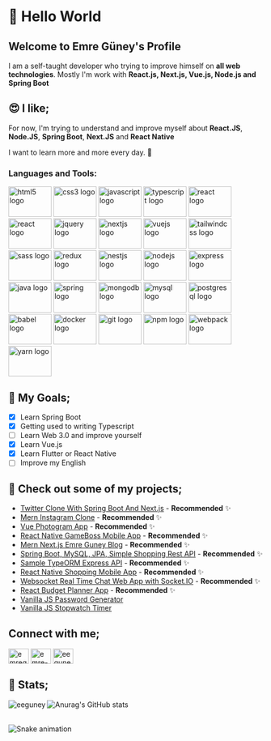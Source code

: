 
# 👋 Hello World

## Welcome to Emre Güney's Profile

I am a self-taught developer who trying to improve himself on <strong>all web technologies</strong>. Mostly I'm work with <strong>React.js, Next.js, Vue.js, Node.js and Spring Boot</strong> 

## 😍 I like;

For now, I'm trying to understand and improve myself about <strong>React.JS</strong>, <strong>Node.JS</strong>, <strong>Spring Boot</strong>, <strong>Next.JS</strong> and <strong>React Native</strong>

I want to learn more and more every day. 🤘

<h3 align="left">Languages and Tools:</h3>
<p align="left">
  <img src="https://cdn.jsdelivr.net/gh/devicons/devicon/icons/html5/html5-original.svg" height="60" width="85" alt="html5 logo"  />
    <img src="https://cdn.jsdelivr.net/gh/devicons/devicon/icons/css3/css3-original.svg" height="60" width="85" alt="css3 logo"  />
    <img src="https://cdn.jsdelivr.net/gh/devicons/devicon/icons/javascript/javascript-original.svg" height="60" width="85" alt="javascript logo"  />
    <img src="https://cdn.jsdelivr.net/gh/devicons/devicon/icons/typescript/typescript-original.svg" height="60" width="85" alt="typescript logo"  />
    <img src="https://cdn.jsdelivr.net/gh/devicons/devicon/icons/react/react-original.svg" height="60" width="85" alt="react logo"  />
 <img src="https://reactnative.dev/img/header_logo.svg" height="60" width="85" alt="react logo"  />

   <img src="https://cdn.jsdelivr.net/gh/devicons/devicon/icons/jquery/jquery-original.svg" height="60" width="85" alt="jquery logo"  />
    <img src="https://cdn.jsdelivr.net/gh/devicons/devicon/icons/nextjs/nextjs-original.svg" height="60" width="85" alt="nextjs logo"  />
    <img src="https://cdn.jsdelivr.net/gh/devicons/devicon/icons/vuejs/vuejs-original.svg" height="60" width="85" alt="vuejs logo"  />
    <img src="https://cdn.jsdelivr.net/gh/devicons/devicon/icons/tailwindcss/tailwindcss-original-wordmark.svg" height="60" width="85" alt="tailwindcss logo"  />
    <img src="https://cdn.jsdelivr.net/gh/devicons/devicon/icons/sass/sass-original.svg" height="60" width="85" alt="sass logo"  />
    <img src="https://cdn.jsdelivr.net/gh/devicons/devicon/icons/redux/redux-original.svg" height="60" width="85" alt="redux logo"  />
    <img src="https://cdn.jsdelivr.net/gh/devicons/devicon/icons/nestjs/nestjs-plain.svg" height="60" width="85" alt="nestjs logo"  />
    <img src="https://cdn.jsdelivr.net/gh/devicons/devicon/icons/nodejs/nodejs-original.svg" height="60" width="85" alt="nodejs logo"  />
    <img src="https://cdn.jsdelivr.net/gh/devicons/devicon/icons/express/express-original.svg" height="60" width="85" alt="express logo"  />
    <img src="https://cdn.jsdelivr.net/gh/devicons/devicon/icons/java/java-original.svg" height="60" width="85" alt="java logo"  />
    <img src="https://cdn.jsdelivr.net/gh/devicons/devicon/icons/spring/spring-original.svg" height="60" width="85" alt="spring logo"  />
    <img src="https://cdn.jsdelivr.net/gh/devicons/devicon/icons/mongodb/mongodb-original.svg" height="60" width="85" alt="mongodb logo"  />
    <img src="https://cdn.jsdelivr.net/gh/devicons/devicon/icons/mysql/mysql-original.svg" height="60" width="85" alt="mysql logo"  />
    <img src="https://cdn.jsdelivr.net/gh/devicons/devicon/icons/postgresql/postgresql-original.svg" height="60" width="85" alt="postgresql logo"  />
    <img src="https://cdn.jsdelivr.net/gh/devicons/devicon/icons/babel/babel-original.svg" height="60" width="85" alt="babel logo"  />
    <img src="https://cdn.jsdelivr.net/gh/devicons/devicon/icons/docker/docker-original.svg" height="60" width="85" alt="docker logo"  />
    <img src="https://cdn.jsdelivr.net/gh/devicons/devicon/icons/git/git-original.svg" height="60" width="85" alt="git logo"  />
    <img src="https://cdn.jsdelivr.net/gh/devicons/devicon/icons/npm/npm-original-wordmark.svg" height="60" width="85" alt="npm logo"  />
    <img src="https://cdn.jsdelivr.net/gh/devicons/devicon/icons/webpack/webpack-original.svg" height="60" width="85" alt="webpack logo"  />
    <img src="https://cdn.jsdelivr.net/gh/devicons/devicon/icons/yarn/yarn-original.svg" height="60" width="85" alt="yarn logo"  />
 
</p>

## :punch: My Goals;

- [x] Learn Spring Boot 
- [x] Getting used to writing Typescript
- [ ] Learn Web 3.0 and improve yourself
- [x] Learn Vue.js
- [x] Learn Flutter or React Native
- [ ] Improve my English

## 🧐 Check out some of my projects;

- [Twitter Clone With Spring Boot And Next.js](https://github.com/eeguney/twitter-clone-springboot-and-nextjs) - **Recommended** ✨
- [Mern Instagram Clone](https://github.com/eeguney/mern-instagram-clone) - **Recommended** ✨
- [Vue Photogram App](https://github.com/eeguney/vue-photogram-app) - **Recommended** ✨
- [React Native GameBoss Mobile App](https://github.com/eeguney/react-native-gameboss-app) - **Recommended** ✨
- [Mern Next.js Emre Guney Blog](https://github.com/eeguney/mern-next.js-emreguney-blog) - **Recommended** ✨
- [Spring Boot, MySQL, JPA, Simple Shopping Rest API](https://github.com/eeguney/spring-boot-shop-api) - **Recommended** ✨
- [Sample TypeORM Express API](https://github.com/eeguney?tab=repositories) - **Recommended** ✨
- [React Native Shopping Mobile App](https://github.com/eeguney/react-native-shopping-app) - **Recommended** ✨
- [Websocket Real Time Chat Web App with Socket.IO](https://github.com/eeguney/websocket-real-time-chat) - **Recommended** ✨
- [React Budget Planner App](https://github.com/eeguney/react-budget-planner-app) - **Recommended** ✨
- [Vanilla JS Password Generator](https://github.com/eeguney/vanilla-javascript-password-generator)
- [Vanilla JS Stopwatch Timer](https://github.com/eeguney/vanilla-js-stopwatch-timer)

## Connect with me;

<p align="left">
<a href="https://twitter.com/emreguney7" target="blank"><img align="center" src="https://raw.githubusercontent.com/rahuldkjain/github-profile-readme-generator/master/src/images/icons/Social/twitter.svg" alt="emreguney7" height="30" width="40" /></a>
<a href="https://linkedin.com/in/emre-guney" target="blank"><img align="center" src="https://raw.githubusercontent.com/rahuldkjain/github-profile-readme-generator/master/src/images/icons/Social/linked-in-alt.svg" alt="emre-guney" height="30" width="40" /></a>
<a href="https://instagram.com/eeguney7" target="blank"><img align="center" src="https://raw.githubusercontent.com/rahuldkjain/github-profile-readme-generator/master/src/images/icons/Social/instagram.svg" alt="eeguney7" height="30" width="40" /></a>
</p>

## 🧐 Stats;

<img align="left" src="https://github-readme-stats.vercel.app/api/top-langs?username=eeguney&show_icons=true&locale=en&layout=compact" alt="eeguney" />

![Anurag's GitHub stats](https://github-readme-stats.vercel.app/api?username=eeguney&show_icons=true&theme=default&hide_border=true)

<br clear="both">

<img src="https://profile-readme-generator.com/assets/snake.svg" alt="Snake animation" />
